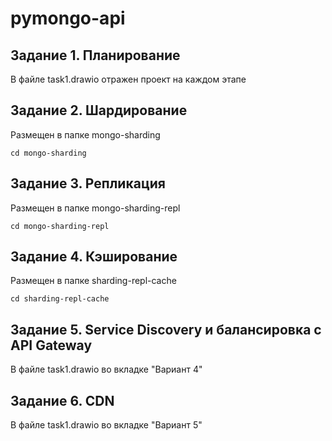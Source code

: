 # pymongo-api

## Задание 1. Планирование

В файле task1.drawio отражен проект на каждом этапе 

## Задание 2. Шардирование

Размещен в папке mongo-sharding
```shell
cd mongo-sharding
```

## Задание 3. Репликация

Размещен в папке mongo-sharding-repl
```shell
cd mongo-sharding-repl
```

## Задание 4. Кэширование

Размещен в папке sharding-repl-cache
```shell
cd sharding-repl-cache
```

## Задание 5. Service Discovery и балансировка с API Gateway

В файле task1.drawio во вкладке "Вариант 4"

## Задание 6. CDN

В файле task1.drawio во вкладке "Вариант 5"